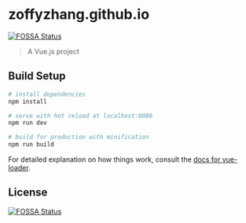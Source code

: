 # zoffyzhang.github.io
[![FOSSA Status](https://app.fossa.io/api/projects/git%2Bgithub.com%2Fzoffyzhang%2Fzoffyzhang.github.io.svg?type=shield)](https://app.fossa.io/projects/git%2Bgithub.com%2Fzoffyzhang%2Fzoffyzhang.github.io?ref=badge_shield)


> A Vue.js project

## Build Setup

``` bash
# install dependencies
npm install

# serve with hot reload at localhost:8080
npm run dev

# build for production with minification
npm run build
```

For detailed explanation on how things work, consult the [docs for vue-loader](http://vuejs.github.io/vue-loader).

## License
[![FOSSA Status](https://app.fossa.io/api/projects/git%2Bgithub.com%2Fzoffyzhang%2Fzoffyzhang.github.io.svg?type=large)](https://app.fossa.io/projects/git%2Bgithub.com%2Fzoffyzhang%2Fzoffyzhang.github.io?ref=badge_large)

